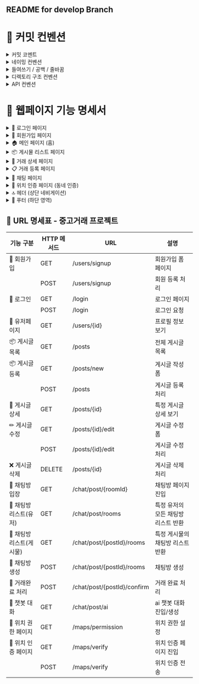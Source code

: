 ## README for develop Branch

# 📝 커밋 컨벤션
<details>
<summary>커밋 코멘트</summary>
파일 추가 : add<br>
파일 수정 : modify <br>
파일 삭제 : delete <br>
버그수정 : fix <br>

---
</details>
<details>
<summary>네이밍 컨벤션</summary>

| 항목 | 예시 | 규칙 |
|------|------|------|
| 클래스 | `UserServiceImpl` | UpperCamelCase |
| 메서드 | `findById()` | lowerCamelCase |
| 변수 | `userName`, `postCount` | lowerCamelCase |
| 상수 | `MAX_SIZE`, `DEFAULT_TIMEOUT` | UPPER_SNAKE_CASE |

---
</details>
<details>
<summary>들여쓰기 / 공백 / 줄바꿈</summary>

- 들여쓰기: 공백 4칸<br>
- 연산자 앞뒤 공백: `=`, `+`, `==`, `&&` 등<br>
- 메서드 간 1줄 공백<br>
- 중괄호 `{}`는 한 줄 아래 (기본 Java 스타일)<br>

---
</details>
<details>
  <summary>디렉토리 구조 컨벤션</summary>

  ```
com.projectname
├── config
├── controller
├── dto
├── entity
├── repository
├── service
└── util
```

---
</details>
<details>
  <summary>API 컨벤션</summary>


| 항목 | 예시 |
|------|------|
| URI 규칙 | `/api/posts`, `/user-profile` (하이픈 소문자) |
| 응답 객체 | `ResponseEntity`로 래핑하여 반환 |
| DTO 역할 | 순수 데이터 전달용 (비즈니스 로직 X) |

---
</details>


# 📄 웹페이지 기능 명세서
<details>
<summary>🔐 로그인 페이지</summary>

#### 📌 필요 정보
- `id`, `username`, `password`, `address`, `provider`  
  → 유저 식별 및 로그인 처리용  
  → `address`는 동네 인증 여부 판단용
- 유저 입력값 (ID/비밀번호)
---

#### ⚙️ 기능
- 일반 로그인 (Spring Security 기반)
- **Google 소셜 로그인 (OAuth2)**
- 세션 설정 (로그인 상태 유지)
- 로그인 성공 시 유저의 동네 인증 여부 확인  
  → **동네 주소가 없다면 일부 기능 제한 (예: 게시글 작성 불가)**
- 아이디/비밀번호 검증 및 유효성 검사  
  → 입력값 비었을 경우 or 로그인 실패 시 에러 메시지 출력
---

#### 🔗 연결 페이지
- 헤더의 로그인 버튼 클릭 시 진입
- 게시글 작성 / 채팅 페이지 접근 시 로그인 페이지로 리다이렉트
- 회원가입 링크를 통해 회원가입 페이지로 이동 가능
---

</details>

<details>
<summary>🧾 회원가입 페이지</summary>

#### 📌 필요 정보
- 입력정보: `username`, `password`, `provider` (소셜 여부 포함)
---

#### ⚙️ 기능
- 회원가입 처리 (DB에 유저 정보 저장)
- 회원가입 완료 후 로그인 페이지로 자동 이동 or 이동 버튼 표시
---

</details>

<details>
<summary>🏠 메인 페이지 (홈)</summary>

#### 📌 필요 정보
- 전체 매물 리스트
- 매물별 세부 정보: 위치, 조회 수, 채팅 수 등
---

#### ⚙️ 기능
- 인기 매물 우선 노출 (조회 수 기준 or 기타 알고리즘)
- 인기 매물 → 그리드 카드 형식으로 표시 (이미지 / 제목 / 가격 / 지역)
- "더보기" 버튼 → 전체 중고 거래 페이지로 이동
- 기능별 안내 버튼 → 클릭 시 관련 기능 페이지로 이동
  - 예: 인기 매물 / 중고 거래 / 채팅
- **Google Play / App Store 버튼** → 모바일 앱 다운로드 유도 링크
---

#### 🔗 연결 페이지
- 홈 디렉토리(`/`)
- 헤더 아이콘 버튼
- 인기 매물 카드 클릭 → 개별 상세 페이지로 이동
- 안내 버튼 클릭 → 기능별 페이지로 연결
---

</details>

<details>
<summary>📦 게시물 리스트 페이지</summary>

#### 📌 필요 정보
- 전체 매물 리스트
- 로그인 여부 (로그인 시 → 글쓰기 버튼 노출)
- 각 매물 카드 정보: 이미지, 상품명, 가격, 지역
---

#### ⚙️ 기능
- 플로팅 버튼 (로그인한 유저만 거래 글 작성 가능)
- 매물 리스트 출력 (카드형 UI)
  - 이미지 / 제목 / 가격 / 위치 정보 포함
  - 각 카드 클릭 시 → 상세 페이지로 이동
- 페이지네이션 또는 무한스크롤 (UX 선택)
- 검색 기능
  - 제목 기반 검색 (RequestParam)
  - 장소 기반 검색 (RequestParam)
- 정렬 기능 (선택적 추가)
  - 거리순 / 최신순 / 가격순 등
---

#### 🔗 연결 페이지
- 거래 상세 페이지 (상품 카드 클릭)
- 거래 등록 페이지 (플로팅 버튼 클릭)
---

</details>

<details>
<summary>📄 거래 상세 페이지</summary>

#### 📌 필요 정보
- 게시물 상세 정보
  - `id`, `title`, `description`, `author`, `price`, `isSelled`, `createdAt`, `location`
- 판매자(글쓴이) 정보
- 현재 로그인한 유저 정보
- 페이지 로드 수 / 조회 수
- 댓글 정보 (선택 사항)
- 채팅 기록 정보 (선택 사항)
---

#### ⚙️ 기능
- 선택한 중고 상품의 상세 정보 출력
  - 이미지 / 제목 / 설명 / 가격 / 지역 등
- 현재 로그인 유저와 글쓴이 비교
  - 일치 시: 게시물 **수정**, **삭제** 버튼 노출
    - 수정 버튼 클릭 → 게시물 등록 페이지로 이동 (수정 모드)
- **목록으로 돌아가기** 버튼
- **채팅하기 버튼**
  - 로그인한 유저에게만 노출
  - 클릭 시 상대 유저 ID 포함하여 채팅 페이지로 이동
- 상품이 판매 완료된 경우 → 버튼 비활성화 or 상태 표시
---

#### 🔗 연결 페이지
- 게시물 리스트 페이지(이전)
- 채팅 페이지 (채팅하기 버튼)
- 게시물 등록 페이지 (수정 시)
---

</details>

<details>
<summary>📋 거래 등록 페이지</summary>

#### 📌 필요 정보
- 유저 정보 (작성자)
- 입력값
  - `title` (물건명)
  - `price` (가격)
  - `description` (상세 설명)
  - `img` (상품 사진) → 없을 경우 기본 이미지 처리
  - `address` (거래 지역) → 드롭다운 또는 지도 연동
---

#### ⚙️ 기능
- **폼 입력 기능**
  - 물건명, 가격, 설명, 지역, 사진 등 작성 가능
- **입력값 유효성 검사**
  - 필수 입력 항목 누락 시 등록 불가
  - 예: 제목 또는 가격이 비어 있으면 에러 메시지 표시
- **이미지 처리**
  - 이미지 업로드 기능
  - 업로드 없을 경우 → 기본 이미지(`no-img`) 처리
- **작성 완료 버튼**
  - 입력값 유효성 통과 시 → DB에 저장
  - 작성된 게시글 상세 페이지로 리다이렉트
---

#### 🔗 연결 페이지
- 메인 페이지 → 플로팅 버튼 → 거래 등록 페이지
- 등록 완료 후 → 해당 게시글 상세 페이지로 이동
- 수정 시 → 동일한 폼 재사용, 기존 정보 미리 채워진 상태
---

</details>
<details>
<summary>💬 채팅 페이지</summary>

#### 📌 필요 정보
- 로그인한 유저 정보
- 상대 유저 ID (판매자 or 구매자)
- 게시물 정보 (상품명, 가격, 썸네일 이미지 등)
- 채팅 리스트 (이전 채팅 내역)
- AI API 응답 정보 (챗봇 시나리오)
---

#### ⚙️ 기능
- **실시간 채팅 기능**
  - WebSocket 또는 SSE 방식
  - 메시지 전송/수신 즉시 렌더링
- **AI 챗봇 응답 기능**
  - 자동 메시지 추천 or 시나리오 기반 응답 제공
  - 예: "안녕하세요, 거래 가능하신가요?" 자동 응답
- **안 읽은 메시지 필터링**
  - 미확인 메시지만 보기 기능
  - 읽음 여부 상태 표시
- **최신순 정렬**
  - 최근 메시지가 아래에 표시
- **신뢰도 시스템 (선택 기능)**
  - 메시지 기반 거래 평가 또는 사용자 점수화
- **거래 완료 처리**
  - 거래가 성사되면 버튼 클릭으로 상태 전환
  - 완료된 채팅방 → 게시글 상태도 '판매 완료' 처리
- **거래 상태 표시**
  - 거래 진행 중 / 완료 등의 시각적 표시
---

#### 🔗 연결 페이지
- 거래 상세 페이지 → 채팅하기 버튼 클릭 시 진입
- 목록형 채팅방 → 해당 대화방으로 이동 가능
---
</details>

<details>
  <summary>📍 위치 인증 페이지 (동네 인증)</summary>

#### 📌 필요 정보
- 현재 사용자 위치 (GPS or 브라우저 위치 정보)
- 유저 정보 (DB에 저장된 인증 여부)
- Google Map API를 통한 위치 매핑
---

#### ⚙️ 기능
- **위치 검색 기능**
  - Google Map 또는 주소 입력 기반 검색
  - 주소는 '동' 단위까지만 허용 (예: 서울시 마포구 **서교동**)
- **현재 위치 기반 인증 기능**
  - 검색한 주소와 실제 위치(GPS 기반)가 일치할 경우에만 인증 처리
- **동네 설정 기능**
  - 인증 성공 시 사용자 정보에 `address` 필드 저장
  - 사용자 권한 또는 세션에 인증 상태 반영 (예: ROLE_AUTHENTICATED)
- **Spring Security 기반 Role 처리**
  - 인증된 사용자만 게시글 작성 / 채팅 기능 사용 가능하도록 설명
---

#### 🔗 연결 페이지
- 헤더의 "위치 인증" 버튼 클릭 시 진입
- 로그인 후 미인증 상태일 때 자동 리다이렉트될 수도 있음
---

</details>

<details>
  <summary>🔝 헤더 (상단 네비게이션)</summary>

#### 📌 필요 정보
- 로그인 여부
- 동네 인증 여부 (주소 등록 여부)
---

#### ⚙️ 기능
- 로그인 여부 및 동네 인증 여부에 따라 동적 버튼 렌더링
  - 로그인 X → "로그인" 버튼 표시
  - 로그인 O + 동네 인증 X → "동네 인증" 버튼 활성화
  - 로그인 O + 동네 인증 O → "채팅하기", "마이페이지" 등 기능 활성화
- 검색창 제공 (위치 또는 키워드 기반)
- 각 버튼 클릭 시 해당 기능 페이지로 이동
---

#### 🔗 연결 페이지
- 로그인 페이지
- 위치 인증 페이지
- 채팅 페이지 (로그인 + 동네 인증 시만 가능)
- 마이페이지 or 내 정보 페이지
---

</details>

<details>
<summary>📎 푸터 (하단 영역)</summary>

#### ⚙️ 기능
- 하단 주요 링크 연결 (회사소개, 이용약관, 개인정보처리방침 등)
- 퀵 이동 링크 버튼 제공:
  - "거래하기" → 메인 페이지 이동
  - "채팅하기" → 유저 로그인 및 동네 인증 여부 확인 후 채팅 페이지로 이동
---

#### 🔗 연결 페이지
- 메인 페이지 (`/`)
- 채팅 페이지 (`/chat`) ← 로그인 + 인증 필요
- 외부 정책 페이지 (약관, 소개 등)
---

</details>

## 📌 URL 명세표 - 중고거래 프로젝트

| 기능 구분        | HTTP 메서드 | URL                 | 설명        |
|--------------|----------|---------------------|-----------|
| 🔐 회원가입      | GET      | /users/signup       | 회원가입 폼 페이지 |
|              | POST     | /users/signup              | 회원 등록 처리  |
| 🔐 로그인       | GET      | /login              | 로그인 페이지   |
|              | POST     | /login              | 로그인 요청    |
| 🧑 유저페이지     | GET      | /users/{id}         | 프로필 정보 보기 |
| 📦 게시글 목록    | GET      | /posts              | 전체 게시글 목록 |
| 📦 게시글 등록    | GET      | /posts/new          | 게시글 작성 폼  |
|              | POST     | /posts              | 게시글 등록 처리 |
| 📄 게시글 상세    | GET      | /posts/{id}         | 특정 게시글 상세 보기 |
| ✏ 게시글 수정     | GET      | /posts/{id}/edit    | 게시글 수정 폼  |
|              | POST     | /posts/{id}/edit         | 게시글 수정 처리 |
| ❌ 게시글 삭제     | DELETE   | /posts/{id}         | 게시글 삭제 처리 |
| 💬 채팅방 입장    | GET      | /chat/post/{roomId}      | 채팅방 페이지 진입 |
| 💬 채팅방 리스트(유저)    | GET      | /chat/post/rooms      | 특정 유저의 모든 채팅방 리스트 반환 |
| 💬 채팅방 리스트(게시물)    | GET      | /chat/post/{postId}/rooms      | 특정 게시물의 채팅방 리스트 반환 |
| 💬 채팅방 생성   | POST     | /chat/post/{postId}/rooms | 채팅방 생성  |
| 💬 거래완료 처리   | POST     | /chat/post/{postId}/confirm | 거래 완료 처리  |
| 💬 챗봇 대화  | GET     | /chat/post/ai | ai 챗봇 대화 진입/생성  |
| 📍 위치 권한 페이지 | GET      | /maps/permission    | 위치 권한 설정  |
| 📍 위치 인증 페이지 | GET      | /maps/verify        | 위치 인증 페이지 진입 |
|              | POST     | /maps/verify        | 위치 인증 전송  |


